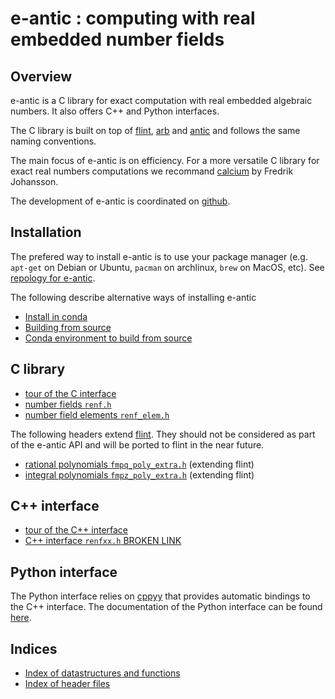 # e-antic : computing with real embedded number fields

## Overview

e-antic is a C library for exact computation with real embedded algebraic
numbers. It also offers C++ and Python interfaces.

The C library is built on top of [flint](flintlib.org/),
[arb](https://fredrikj.net/arb/) and [antic](https://github.com/wbhart/antic)
and follows the same naming conventions.

The main focus of e-antic is on efficiency. For a more versatile C
library for exact real numbers computations we recommand
[calcium](https://fredrikj.net/calcium/) by Fredrik Johansson.

The development of e-antic is coordinated on [github](https://github.com/flatsurf/e-antic).

## Installation

The prefered way to install e-antic is to use your package manager (e.g.
`apt-get` on Debian or Ubuntu, `pacman` on archlinux, `brew` on MacOS, etc).
See [repology for e-antic](https://repology.org/project/e-antic/packages).

The following describe alternative ways of installing e-antic

* [Install in conda](install_in_conda.md)
* [Building from source](build.md)
* [Conda environment to build from source](build_in_conda.md)

## C library

* [tour of the C interface](overview_c.md)
* [number fields `renf.h`](libeantic/doc_renf)
* [number field elements `renf_elem.h`](libeantic/doc_renf_elem)

The following headers extend [flint](http://flintlib.org/). They should not
be considered as part of the e-antic API and will be ported to flint in the
near future.

* [rational polynomials `fmpq_poly_extra.h`](libeantic/doc_fmpq_poly_extra) (extending flint)
* [integral polynomials `fmpz_poly_extra.h`](libeantic/doc_fmpz_poly_extra) (extending flint)

## C++ interface

* [tour of the C++ interface](overview_cxx.md)
* [C++ interface `renfxx.h` BROKEN LINK](libeantic/doc_renfxx)

## Python interface

The Python interface relies on [cppyy](https://cppyy.readthedocs.io/en/latest/)
that provides automatic bindings to the C++ interface. The documentation of the
Python interface can be found [here](pyeantic/html/index.html).

## Indices

* [Index of datastructures and functions](libeantic/standardese_entities)
* [Index of header files](libeantic/standardese_files)
